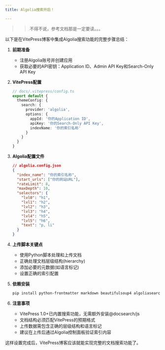 ```yaml
---
title: Algolia搜索开启！

---
```

>> 不得不说，参考文档那是一定要读。。。


以下是在VitePress博客中集成Algolia搜索功能的完整步骤总结：

1. **前期准备**
   - 注册Algolia账号并创建应用
   - 获取必要的API密钥：Application ID、Admin API Key和Search-Only API Key

2. **VitePress配置**
   ```ts
   // docs/.vitepress/config.ts
   export default {
     themeConfig: {
       search: {
         provider: 'algolia',
         options: {
           appId: '你的Application ID',
           apiKey: '你的Search-Only API Key',
           indexName: '你的索引名称'
         }
       }
     }
   }
   ```

3. **Algolia配置文件**
   ```json
   // algolia.config.json
   {
     "index_name": "你的索引名称",
     "start_urls": ["你的网站URL"],
     "rateLimit": 8,
     "maxDepth": 10,
     "selectors": {
       "lvl0": "h1",
       "lvl1": "h2",
       "lvl2": "h3",
       "lvl3": "h4",
       "lvl4": "h5",
       "lvl5": "h6",
       "text": "p, li"
     }
   }
   ```

4. **上传脚本关键点**
   - 使用Python脚本处理和上传文档
   - 正确处理文档层级结构(hierarchy)
   - 添加必要的元数据(如语言标记)
   - 设置正确的索引配置

5. **依赖安装**
   ```bash
   pip install python-frontmatter markdown beautifulsoup4 algoliasearch
   ```

6. **注意事项**
   - VitePress 1.0+已内置搜索功能，无需额外安装@docsearch/js
   - 文档结构必须匹配VitePress的预期格式
   - 上传数据需包含正确的层级结构和语言标记
   - 建议在上传后通过Algolia控制面板验证索引内容

这样设置完成后，VitePress博客应该就能实现完整的文档搜索功能了。